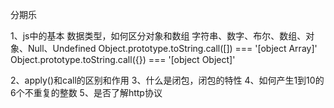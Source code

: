 分期乐

1、js中的基本 数据类型，如何区分对象和数组
字符串、数字、布尔、数组、对象、Null、Undefined
Object.prototype.toString.call([]) === '[object Array]'
Object.prototype.toString.call({}) === '[object Object]'

2、apply()和call的区别和作用
3、什么是闭包，闭包的特性
4、如何产生1到10的6个不重复的整数
5、是否了解http协议
